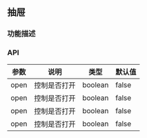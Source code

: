 抽屉
---

### 功能描述

### API

| 参数 | 说明 | 类型 | 默认值 |
| --- | --- | --- | --- |
| open | 控制是否打开 | boolean | false |
| open | 控制是否打开 | boolean | false |
| open | 控制是否打开 | boolean | false |
| open | 控制是否打开 | boolean | false |
